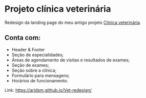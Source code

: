 # Projeto clínica veterinária

Redesign da landing page do meu antigo projeto [Clínica veterinária](https://aridsm.github.io/Clinica-veterinaria/).

## Conta com:

- Header & Footer
- Seção de especialidades;
- Áreas de agendamento de visitas e resultados de exames;
- Seção de exames;
- Seção sobre a clínica;
- Formulário para mensagens;
- Horários de funcionamento.

Link: https://aridsm.github.io/Vet-redesign/

